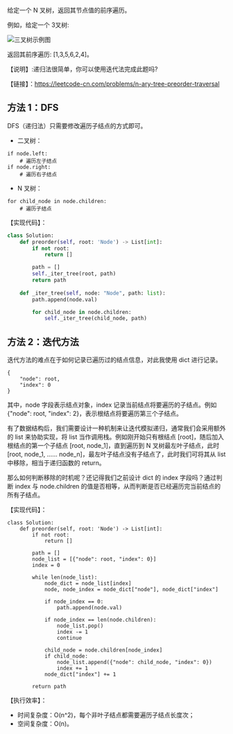 给定一个 N 叉树，返回其节点值的前序遍历。

例如，给定一个 3叉树:

![三叉树示例图](https://assets.leetcode-cn.com/aliyun-lc-upload/uploads/2018/10/12/narytreeexample.png)

返回其前序遍历: [1,3,5,6,2,4]。

【说明】:递归法很简单，你可以使用迭代法完成此题吗?

【链接】：https://leetcode-cn.com/problems/n-ary-tree-preorder-traversal

## 方法 1：DFS
DFS（递归法）只需要修改遍历子结点的方式即可。
- 二叉树：

```
if node.left:
    # 遍历左子结点
if node.right:
    # 遍历右子结点
```
- N 叉树：

```
for child_node in node.children:
    # 遍历子结点
```

【实现代码】：
```python
class Solution:
    def preorder(self, root: 'Node') -> List[int]:
        if not root:
            return []

        path = []
        self._iter_tree(root, path)
        return path
        
    def _iter_tree(self, node: "Node", path: list):
        path.append(node.val)

        for child_node in node.children:
            self._iter_tree(child_node, path)

```

## 方法 2：迭代方法
迭代方法的难点在于如何记录已遍历过的结点信息，对此我使用 dict 进行记录。
```
{
    "node": root,
    "index": 0
}
```
其中，node 字段表示结点对象，index 记录当前结点将要遍历的子结点。例如 {"node": root, "index": 2}，表示根结点将要遍历第三个子结点。

有了数据结构后，我们需要设计一种机制来让迭代模拟递归，通常我们会采用额外的 list 来协助实现，将 list 当作调用栈。例如刚开始只有根结点 [root]，随后加入根结点的第一个子结点 [root, node_1]，直到遍历到 N 叉树最左叶子结点，此时 [root, node_1, ...... node_n]，最左叶子结点没有子结点了，此时我们可将其从 list 中移除，相当于递归函数的 return。

那么如何判断移除的时机呢？还记得我们之前设计 dict 的 index 字段吗？通过判断 index 与 node.children 的值是否相等，从而判断是否已经遍历完当前结点的所有子结点。

【实现代码】：
```
class Solution:
    def preorder(self, root: 'Node') -> List[int]:
        if not root:
            return []

        path = []
        node_list = [{"node": root, "index": 0}]
        index = 0

        while len(node_list):
            node_dict = node_list[index]
            node, node_index = node_dict["node"], node_dict["index"]

            if node_index == 0:
                path.append(node.val)

            if node_index == len(node.children):
                node_list.pop()
                index -= 1
                continue

            child_node = node.children[node_index]
            if child_node:
                node_list.append({"node": child_node, "index": 0})
                index += 1
            node_dict["index"] += 1 
            
        return path

```

【执行效率】：
- 时间复杂度：O(n^2)，每个非叶子结点都需要遍历子结点长度次；
- 空间复杂度：O(n)。
